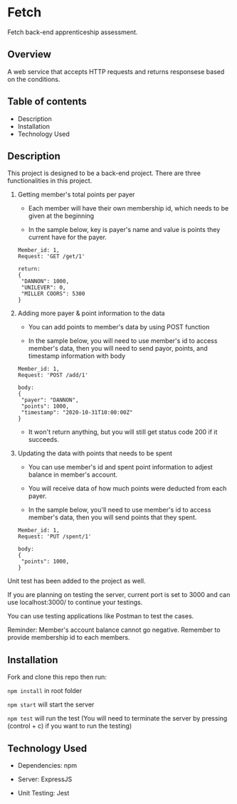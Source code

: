 # Fetch
Fetch back-end apprenticeship assessment.

## Overview
A web service that accepts HTTP requests and returns responsese based on the conditions.

## Table of contents
- Description
- Installation
- Technology Used

## Description
This project is designed to be a back-end project. There are three functionalities in this project.

  1. Getting member's total points per payer

     - Each member will have their own membership id, which needs to be given at the beginning

     - In the sample below, key is payer's name and value is points they current have for the payer.

     ```
     Member_id: 1,
     Request: 'GET /get/1'
     
     return:
     {
      "DANNON": 1000,
      "UNILEVER": 0,
      "MILLER COORS": 5300
     }
     ```
     
  2. Adding more payer & point information to the data


     - You can add points to member's data by using POST function

     - In the sample below, you will need to use member's id to access member's data, then you will need to send payor, points, and timestamp information with body

     ```
     Member_id: 1,
     Request: 'POST /add/1'
     
     body:
     {
      "payer": "DANNON",
      "points": 1000,
      "timestamp": "2020-10-31T10:00:00Z"
     }
     ```
     - It won't return anything, but you will still get status code 200 if it succeeds.
     
  3. Updating the data with points that needs to be spent

     - You can use member's id and spent point information to adjest balance in member's account.

     - You will receive data of how much points were deducted from each payer.

     - In the sample below, you'll need to use member's id to access member's data, then you will send points that they spent.

     ```
     Member_id: 1,
     Request: 'PUT /spent/1'
     
     body:
     {
      "points": 1000,
     }
     ```
     
Unit test has been added to the project as well.

If you are planning on testing the server, current port is set to 3000 and can use localhost:3000/ to continue your testings.

You can use testing applications like Postman to test the cases.

Reminder: Member's account balance cannot go negative. Remember to provide membership id to each members.

## Installation
Fork and clone this repo then run:

`npm install` in root folder

`npm start` will start the server

`npm test` will run the test (You will need to terminate the server by pressing (control + c) if you want to run the testing)
  
## Technology Used
- Dependencies: npm

- Server: ExpressJS

- Unit Testing: Jest

